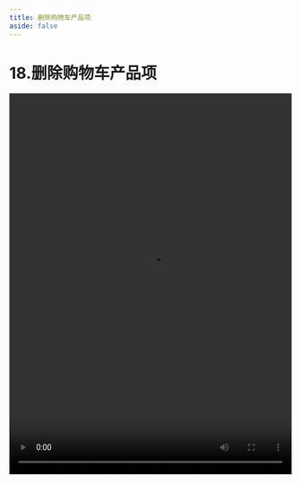 ```yaml
---
title: 删除购物车产品项
aside: false
---
```


# 18.删除购物车产品项

<video autoplay src="http://qn.chinavanes.com/nodejs/module-12/18.删除购物车产品项.mp4" controls controlsList="nodownload" width="100%" height="680"/>

